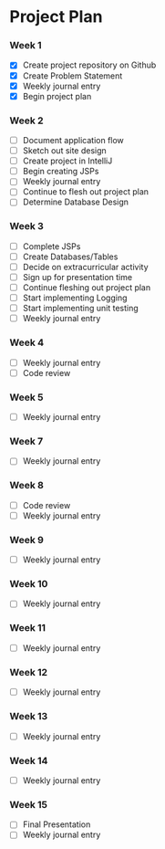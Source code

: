 # Project Plan

### Week 1
- [X] Create project repository on Github
- [X] Create Problem Statement
- [X] Weekly journal entry
- [X] Begin project plan

### Week 2
- [ ] Document application flow
- [ ] Sketch out site design
- [ ] Create project in IntelliJ
- [ ] Begin creating JSPs
- [ ] Weekly journal entry
- [ ] Continue to flesh out project plan
- [ ] Determine Database Design

### Week 3
- [ ] Complete JSPs
- [ ] Create Databases/Tables
- [ ] Decide on extracurricular activity 
- [ ] Sign up for presentation time
- [ ] Continue fleshing out project plan
- [ ] Start implementing Logging
- [ ] Start implementing unit testing
- [ ] Weekly journal entry

### Week 4
- [ ] Weekly journal entry
- [ ] Code review

### Week 5
- [ ] Weekly journal entry

### Week 7
- [ ] Weekly journal entry

### Week 8
- [ ] Code review
- [ ] Weekly journal entry

### Week 9
- [ ] Weekly journal entry

### Week 10
- [ ] Weekly journal entry

### Week 11
- [ ] Weekly journal entry

### Week 12
- [ ] Weekly journal entry

### Week 13
- [ ] Weekly journal entry

### Week 14
- [ ] Weekly journal entry

### Week 15
- [ ] Final Presentation
- [ ] Weekly journal entry
